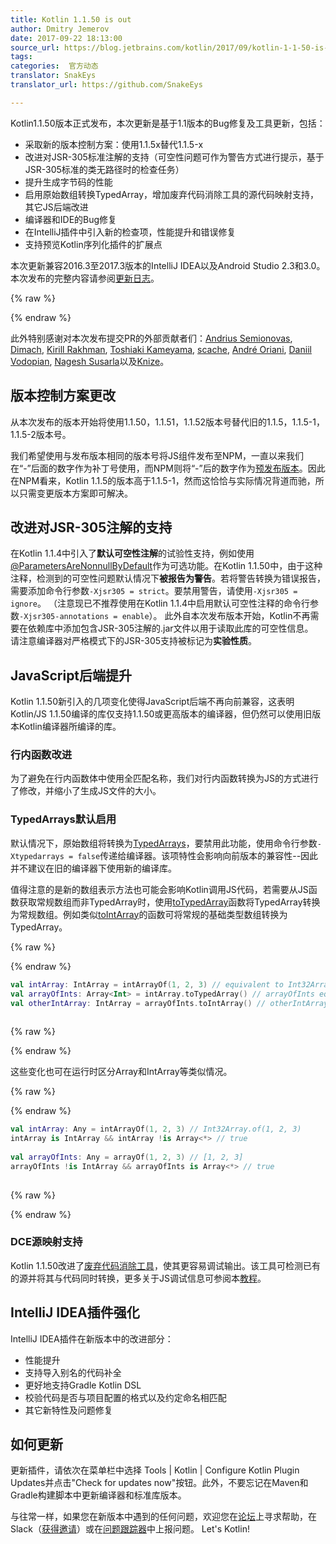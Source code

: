 ```yaml
---
title: Kotlin 1.1.50 is out
author: Dmitry Jemerov
date: 2017-09-22 18:13:00
source_url: https://blog.jetbrains.com/kotlin/2017/09/kotlin-1-1-50-is-out/
tags: 
categories:  官方动态
translator: SnakEys  
translator_url: https://github.com/SnakeEys  

---
```


Kotlin1.1.50版本正式发布，本次更新是基于1.1版本的Bug修复及工具更新，包括： 

* 采取新的版本控制方案：使用1.1.5x替代1.1.5-x
* 改进对JSR-305标准注解的支持（可空性问题可作为警告方式进行提示，基于JSR-305标准的类无路径时的检查任务）
* 提升生成字节码的性能
* 启用原始数组转换TypedArray，增加废弃代码消除工具的源代码映射支持，其它JS后端改进
* 编译器和IDE的Bug修复
* 在IntelliJ插件中引入新的检查项，性能提升和错误修复
* 支持预览Kotlin序列化插件的扩展点

本次更新兼容2016.3至2017.3版本的IntelliJ IDEA以及Android Studio 2.3和3.0。
本次发布的完整内容请参阅[更新日志](https://github.com/JetBrains/kotlin/blob/1.1.50/ChangeLog.md)。

{% raw %}
<p><span id="more-5280"></span></p>
{% endraw %}

此外特别感谢对本次发布提交PR的外部贡献者们：[Andrius Semionovas](https://github.com/neworld), [Dimach](https://github.com/Dimach), [Kirill Rakhman](https://github.com/cypressious), [Toshiaki Kameyama](https://github.com/t-kameyama), [scache](https://github.com/sckm), [André Oriani](https://github.com/aoriani), [Daniil Vodopian](https://github.com/voddan), [Nagesh Susarla](https://github.com/nageshs)以及[Knize](https://github.com/Knize)。

## 版本控制方案更改

从本次发布的版本开始将使用1.1.50，1.1.51，1.1.52版本号替代旧的1.1.5，1.1.5-1，1.1.5-2版本号。

我们希望使用与发布版本相同的版本号将JS组件发布至NPM，一直以来我们在“-”后面的数字作为补丁号使用，而NPM则将“-”后的数字作为[预发布版本](https://docs.npmjs.com/misc/semver#prerelease-tags)。因此在NPM看来，Kotlin 1.1.5的版本高于1.1.5-1，然而这恰恰与实际情况背道而驰，所以只需变更版本方案即可解决。

## 改进对JSR-305注解的支持

在Kotlin 1.1.4中引入了**默认可空性注解**的试验性支持，例如使用[@ParametersAreNonnullByDefault](http://static.javadoc.io/com.google.code.findbugs/jsr305/3.0.1/javax/annotation/ParametersAreNonnullByDefault.html)作为可选功能。在Kotlin 1.1.50中，由于这种注释，检测到的可空性问题默认情况下**被报告为警告**。若将警告转换为错误报告，需要添加命令行参数`-Xjsr305 = strict`。要禁用警告，请使用`-Xjsr305 = ignore`。 （注意现已不推荐使用在Kotlin 1.1.4中启用默认可空性注释的命令行参数`-Xjsr305-annotations = enable`）。
此外自本次发布版本开始，Kotlin不再需要在依赖库中添加包含JSR-305注解的.jar文件以用于读取此库的可空性信息。  
请注意编译器对严格模式下的JSR-305支持被标记为**实验性质**。
## JavaScript后端提升

Kotlin 1.1.50新引入的几项变化使得JavaScript后端不再向前兼容，这表明Kotlin/JS 1.1.50编译的库仅支持1.1.50或更高版本的编译器，但仍然可以使用旧版本Kotlin编译器所编译的库。

### 行内函数改进
为了避免在行内函数体中使用全匹配名称，我们对行内函数转换为JS的方式进行了修改，并缩小了生成JS文件的大小。

### TypedArrays默认启用

默认情况下，原始数组将转换为[TypedArrays](https://developer.mozilla.org/en-US/docs/Web/JavaScript/Reference/Global_Objects/TypedArray)，要禁用此功能，使用命令行参数`-Xtypedarrays = false`传递给编译器。该项特性会影响向前版本的兼容性--因此并不建议在旧的编译器下使用新的编译库。

值得注意的是新的数组表示方法也可能会影响Kotlin调用JS代码，若需要从JS函数获取常规数组而非TypedArray时，使用[toTypedArray](https://kotlinlang.org/api/latest/jvm/stdlib/kotlin.collections/to-typed-array.html)函数将TypedArray转换为常规数组。例如类似[toIntArray](https://kotlinlang.org/api/latest/jvm/stdlib/kotlin.collections/to-int-array.html)的函数可将常规的基础类型数组转换为TypedArray。

{% raw %}
<p></p>
{% endraw %}

```kotlin
val intArray: IntArray = intArrayOf(1, 2, 3) // equivalent to Int32Array.of(1, 2, 3)
val arrayOfInts: Array<Int> = intArray.toTypedArray() // arrayOfInts equals to [1, 2, 3]
val otherIntArray: IntArray = arrayOfInts.toIntArray() // otherIntArray is Int32Array
 
```

{% raw %}
<p></p>
{% endraw %}

这些变化也可在运行时区分Array和IntArray等类似情况。


{% raw %}
<p></p>
{% endraw %}

```kotlin
val intArray: Any = intArrayOf(1, 2, 3) // Int32Array.of(1, 2, 3)
intArray is IntArray && intArray !is Array<*> // true
 
val arrayOfInts: Any = arrayOf(1, 2, 3) // [1, 2, 3]
arrayOfInts !is IntArray && arrayOfInts is Array<*> // true
 
```

{% raw %}
<p></p>
{% endraw %}

### DCE源映射支持

Kotlin 1.1.50改进了[废弃代码消除工具](https://kotlinlang.org/docs/reference/javascript-dce.html)，使其更容易调试输出。该工具可检测已有的源并将其与代码同时转换，更多关于JS调试信息可参阅本[教程](https://kotlinlang.org/docs/tutorials/javascript/debugging-javascript/debugging-javascript.html)。
## IntelliJ IDEA插件强化

IntelliJ IDEA插件在新版本中的改进部分：

* 性能提升
* 支持导入别名的代码补全
* 更好地支持Gradle Kotlin DSL
* 校验代码是否与项目配置的格式以及约定命名相匹配
* 其它新特性及问题修复

## 如何更新

更新插件，请依次在菜单栏中选择 Tools | Kotlin | Configure Kotlin Plugin Updates并点击"Check for updates now"按钮。此外，不要忘记在Maven和Gradle构建脚本中更新编译器和标准库版本。

与往常一样，如果您在新版本中遇到的任何问题，欢迎您在[论坛](https://youtrack.jetbrains.com/issues/KT)上寻求帮助，在Slack（[获得邀请](http://slack.kotlinlang.org/)）或在[问题跟踪器](https://youtrack.jetbrains.com/issues/KT)中上报问题。
Let's Kotlin!
